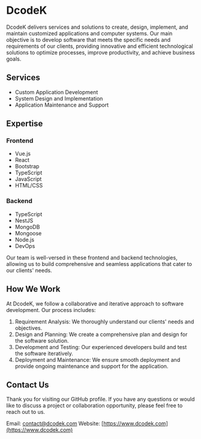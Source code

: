 # DcodeK

DcodeK delivers services and solutions to create, design, implement, and maintain customized applications and computer systems. Our main objective is to develop software that meets the specific needs and requirements of our clients, providing innovative and efficient technological solutions to optimize processes, improve productivity, and achieve business goals.

## Services

- Custom Application Development
- System Design and Implementation
- Application Maintenance and Support

## Expertise

### Frontend

- Vue.js
- React
- Bootstrap
- TypeScript
- JavaScript
- HTML/CSS

### Backend

- TypeScript
- NestJS
- MongoDB
- Mongoose
- Node.js
- DevOps

Our team is well-versed in these frontend and backend technologies, allowing us to build comprehensive and seamless applications that cater to our clients' needs.

## How We Work

At DcodeK, we follow a collaborative and iterative approach to software development. Our process includes:

1. Requirement Analysis: We thoroughly understand our clients' needs and objectives.
2. Design and Planning: We create a comprehensive plan and design for the software solution.
3. Development and Testing: Our experienced developers build and test the software iteratively.
4. Deployment and Maintenance: We ensure smooth deployment and provide ongoing maintenance and support for the application.

## Contact Us

Thank you for visiting our GitHub profile. If you have any questions or would like to discuss a project or collaboration opportunity, please feel free to reach out to us.

Email: [contact@dcodek.com](mailto:darold.python@gmail.com)
Website: [https://www.dcodek.com](https://www.dcodek.com)

